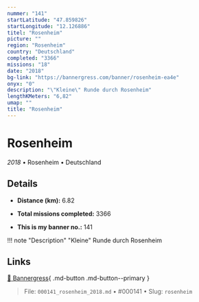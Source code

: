 ```yaml
---
nummer: "141"
startLatitude: "47.859826"
startLongitude: "12.126886"
titel: "Rosenheim"
picture: ""
region: "Rosenheim"
country: "Deutschland"
completed: "3366"
missions: "18"
date: "2018"
bg-link: "https://bannergress.com/banner/rosenheim-ea4e"
onyx: "0"
description: "\"Kleine\" Runde durch Rosenheim"
lengthKMeters: "6,82"
umap: ""
title: "Rosenheim"
---
```

# Rosenheim

*2018* • Rosenheim • Deutschland



## Details
- **Distance (km):** 6.82

- **Total missions completed:** 3366
- **This is my banner no.:** 141


!!! note "Description"
    "Kleine" Runde durch Rosenheim



## Links
[🔗 Bannergress](https://bannergress.com/banner/rosenheim-ea4e){ .md-button .md-button--primary }



> File: `000141_rosenheim_2018.md` • #000141 • Slug: `rosenheim`
